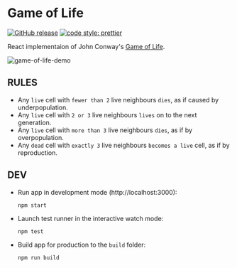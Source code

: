 # Game of Life

[![GitHub release](https://img.shields.io/github/release/aleksbelic/game-of-life.svg?style=flat-square)](https://GitHub.com/aleksbelic/game-of-life/releases/)
[![code style: prettier](https://img.shields.io/badge/code_style-prettier-ff69b4.svg?style=flat-square)](https://github.com/prettier/prettier)

React implementaion of John Conway's [Game of Life](https://en.wikipedia.org/wiki/Conway%27s_Game_of_Life).

![game-of-life-demo](https://user-images.githubusercontent.com/8314231/198154148-07d47dbd-f95c-46c3-8cd5-f83a104f8f9e.gif)

## RULES

- Any `live` cell with `fewer than 2` live neighbours `dies`, as if caused by underpopulation.
- Any `live` cell with `2 or 3` live neighbours `lives` on to the next generation.
- Any `live` cell with `more than 3` live neighbours `dies`, as if by overpopulation.
- Any `dead` cell with `exactly 3` live neighbours `becomes a live` cell, as if by reproduction.

## DEV

- Run app in development mode (http://localhost:3000):

  ```
  npm start
  ```

- Launch test runner in the interactive watch mode:

  ```
  npm test
  ```

- Build app for production to the `build` folder:

  ```
  npm run build
  ```

